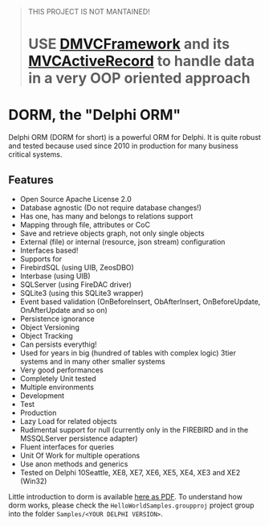 >THIS PROJECT IS NOT MANTAINED!
># USE [DMVCFramework](https://github.com/danieleteti/delphimvcframework) and its [MVCActiveRecord](https://github.com/danieleteti/delphimvcframework/tree/master/samples/activerecord_showcase) to handle data in a very OOP oriented approach

# DORM, the "Delphi ORM"
Delphi ORM (DORM for short) is a powerful ORM for Delphi. It is quite robust and tested because used since 2010 in production for many business critical systems.

## Features
* Open Source Apache License 2.0
* Database agnostic (Do not require database changes!)
* Has one, has many and belongs to relations support
* Mapping through file, attributes or CoC
* Save and retrieve objects graph, not only single objects
* External (file) or internal (resource, json stream) configuration
* Interfaces based!
* Supports for
 * FirebirdSQL (using UIB, ZeosDBO)
 * Interbase (using UIB)
 * SQLServer (using FireDAC driver)
 * SQLite3 (using this SQLite3 wrapper)
* Event based validation (OnBeforeInsert, ObAfterInsert, OnBeforeUpdate, OnAfterUpdate and so on)
* Persistence ignorance
* Object Versioning
* Object Tracking
* Can persists everythig!
* Used for years in big (hundred of tables with complex logic) 3tier systems and in many other smaller systems
* Very good performances
* Completely Unit tested
* Multiple environments
 * Development
 * Test
 * Production
* Lazy Load for related objects
* Rudimental support for null (currently only in the FIREBIRD and in the MSSQLServer persistence adapter)
* Fluent interfaces for queries
* Unit Of Work for multiple operations
* Use anon methods and generics
* Tested on Delphi 10Seattle, XE8, XE7, XE6, XE5, XE4, XE3 and XE2 (Win32)

Little introduction to dorm is available [here as PDF](https://github.com/danieleteti/delphi-orm/blob/master/docs/Introduction%20to%20DORM.pdf).
To understand how dorm works, please check the `HelloWorldSamples.groupproj` project group into the folder `Samples/<YOUR DELPHI VERSION>`. 
